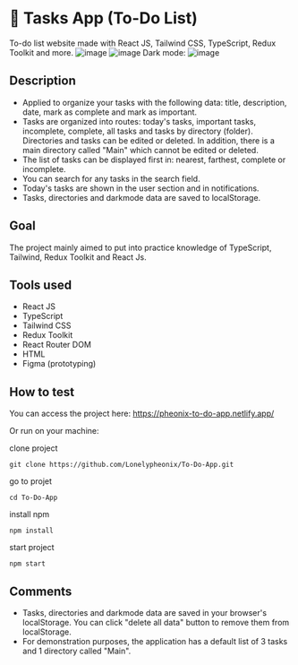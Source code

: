 # 📅 Tasks App (To-Do List)

To-do list website made with React JS, Tailwind CSS, TypeScript, Redux Toolkit and more.
![image](https://github.com/Lonelypheonix/To-Do-App/assets/55979659/cdcec2d5-6778-41f5-bdc3-4a4e2d83d295)
![image](https://github.com/Lonelypheonix/To-Do-App/assets/55979659/d67799bb-6df4-425f-b59c-b2103e5cb25b)
Dark mode:
![image](https://github.com/Lonelypheonix/To-Do-App/assets/55979659/ddbf01cd-4ce1-4101-8f55-73ccd9c006ff)



## Description

- Applied to organize your tasks with the following data: title, description, date, mark as complete and mark as important.
- Tasks are organized into routes: today's tasks, important tasks, incomplete, complete, all tasks and tasks by directory (folder). Directories and tasks can be edited or deleted. In addition, there is a main directory called "Main" which cannot be edited or deleted.
- The list of tasks can be displayed first in: nearest, farthest, complete or incomplete.
- You can search for any tasks in the search field.
- Today's tasks are shown in the user section and in notifications.
- Tasks, directories and darkmode data are saved to localStorage.

## Goal

The project mainly aimed to put into practice knowledge of TypeScript, Tailwind, Redux Toolkit and React Js.

## Tools used

- React JS
- TypeScript
- Tailwind CSS
- Redux Toolkit
- React Router DOM
- HTML
- Figma (prototyping)

## How to test

You can access the project here: https://pheonix-to-do-app.netlify.app/

Or run on your machine:

clone project
```
git clone https://github.com/Lonelypheonix/To-Do-App.git
```
go to projet
```
cd To-Do-App
```
install npm
```
npm install
```
start project
```
npm start
```

## Comments

- Tasks, directories and darkmode data are saved in your browser's localStorage. You can click "delete all data" button to remove them from localStorage.
- For demonstration purposes, the application has a default list of 3 tasks and 1 directory called "Main".
